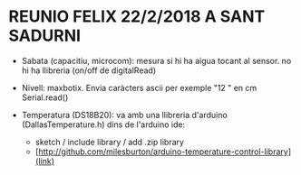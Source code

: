 REUNIO FELIX 22/2/2018 A SANT SADURNI
=====================================

- Sabata (capacitiu, microcom):
  mesura si hi ha aigua tocant al sensor.
  no hi ha llibreria (on/off de digitalRead)

- Nivell: maxbotix.
  Envia caràcters ascii per exemple "12 " en cm
  Serial.read()

- Temperatura (DS18B20):
  va amb una llibreria d'arduino (DallasTemperature.h)
  dins de l'arduino ide:
  - sketch / include library / add .zip library
  - [http://github.com/milesburton/arduino-temperature-control-library](link)

